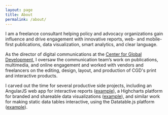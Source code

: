 ```yaml
---
layout: page
title: About
permalink: /about/
---
```


I am a freelance consultant helping policy and advocacy organizations gain influence and drive engagement with innovative reports, web- and mobile-first publications, data visualization, smart analytics, and clear language. 

As the director of digital communications at the [Center for Global Development](http://www.cgdev.org/), I oversaw the communication team’s work on publications, multimedia, and online engagement and worked with vendors and freelancers on the editing, design, layout, and production of CGD's print and interactive products.

I carved out the time for several productive side projects, including an AngularJS web app for interactive reports ([example](http://www.cgdev.org/app/reader/3124016)), a Highcharts platform for branded and shareable data visualizations ([example](http://www.cgdev.org/media/income-categories-and-proposed-energy-categories)), and similar work for making static data tables interactive, using the Datatable.js platform ([example](http://www.cgdev.org/media/opic-scraped-portfolio-dataset)).